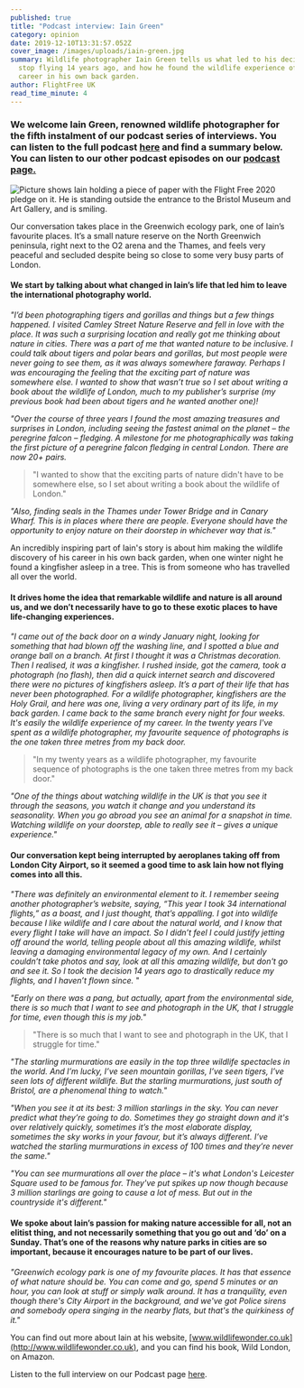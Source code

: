 ```yaml
---
published: true
title: "Podcast interview: Iain Green"
category: opinion
date: 2019-12-10T13:31:57.052Z
cover_image: /images/uploads/iain-green.jpg
summary: Wildlife photographer Iain Green tells us what led to his decision to
  stop flying 14 years ago, and how he found the wildlife experience of his
  career in his own back garden.
author: FlightFree UK
read_time_minute: 4
---
```

### We welcome Iain Green, renowned wildlife photographer for the fifth instalment of our podcast series of interviews. You can listen to the full podcast [here](https://soundcloud.com/info-728724237/iain-green) and find a summary below. You can listen to our other podcast episodes on our [podcast page.](https://flightfree.co.uk/podcast/)

![Picture shows Iain holding a piece of paper with the Flight Free 2020 pledge on it. He is standing outside the entrance to the Bristol Museum and Art Gallery, and is smiling. ](/images/uploads/iain-green.jpg "Iain holding his Flight Free 2020 pledge")

Our conversation takes place in the Greenwich ecology park, one of Iain’s favourite places. It’s a small nature reserve on the North Greenwich peninsula, right next to the O2 arena and the Thames, and feels very peaceful and secluded despite being so close to some very busy parts of London. 

#### We start by talking about what changed in Iain’s life that led him to leave the international photography world.

*"I’d been photographing tigers and gorillas and things but a few things happened. I visited Camley Street Nature Reserve and fell in love with the place. It was such a surprising location and really got me thinking about nature in cities. There was a part of me that wanted nature to be inclusive. I could talk about tigers and polar bears and gorillas, but most people were never going to see them, as it was always somewhere faraway. Perhaps I was encouraging the feeling that the exciting part of nature was somewhere else. I wanted to show that wasn’t true so I set about writing a book about the wildlife of London, much to my publisher’s surprise (my previous book had been about tigers and he wanted another one)!*

*"Over the course of three years I found the most amazing treasures and surprises in London, including seeing the fastest animal on the planet – the peregrine falcon – fledging. A milestone for me photographically was taking the first picture of a peregrine falcon fledging in central London. There are now 20+ pairs.*

> "I wanted to show that the exciting parts of nature didn't have to be somewhere else, so I set about writing a book about the wildlife of London."

*"Also, finding seals in the Thames under Tower Bridge and in Canary Wharf. This is in places where there are people. Everyone should have the opportunity to enjoy nature on their doorstep in whichever way that is."*

An incredibly inspiring part of Iain's story is about him making the wildlife discovery of his career in his own back garden, when one winter night he found a kingfisher asleep in a tree. This is from someone who has travelled all over the world. 

#### It drives home the idea that remarkable wildlife and nature is all around us, and we don’t necessarily have to go to these exotic places to have life-changing experiences.

*"I came out of the back door on a windy January night, looking for something that had blown off the washing line, and I spotted a blue and orange ball on a branch. At first I thought it was a Christmas decoration. Then I realised, it was a kingfisher. I rushed inside, got the camera, took a photograph (no flash), then did a quick internet search and discovered there were no pictures of kingfishers asleep. It’s a part of their life that has never been photographed. For a wildlife photographer, kingfishers are the Holy Grail, and here was one, living a very ordinary part of its life, in my back garden. I came back to the same branch every night for four weeks. It's easily the wildlife experience of my career. In the twenty years I've spent as a wildlife photographer, my favourite sequence of photographs is the one taken three metres from my back door.* 

> "In my twenty years as a wildlife photographer, my favourite sequence of photographs is the one taken three metres from my back door."

*"One of the things about watching wildlife in the UK is that you see it through the seasons, you watch it change and you understand its seasonality. When you go abroad you see an animal for a snapshot in time. Watching wildlife on your doorstep, able to really see it – gives a unique experience."*

#### Our conversation kept being interrupted by aeroplanes taking off from London City Airport, so it seemed a good time to ask Iain how not flying comes into all this.

*"There was definitely an environmental element to it. I remember seeing another photographer’s website, saying, “This year I took 34 international flights,” as a boast, and I just thought, that’s appalling. I got into wildlife because I like wildlife and I care about the natural world, and I know that every flight I take will have an impact. So I didn’t feel I could justify jetting off around the world, telling people about all this amazing wildlife, whilst leaving a damaging environmental legacy of my own. And I certainly couldn’t take photos and say, look at all this amazing wildlife, but don't go and see it. So I took the decision 14 years ago to drastically reduce my flights, and I haven’t flown since.* "

*"Early on there was a pang, but actually, apart from the environmental side, there is so much that I want to see and photograph in the UK, that I struggle for time, even though this is my job."*

> "There is so much that I want to see and photograph in the UK, that I struggle for time."

*"The starling murmurations are easily in the top three wildlife spectacles in the world. And I’m lucky, I’ve seen mountain gorillas, I’ve seen tigers, I’ve seen lots of different wildlife. But the starling murmurations, just south of Bristol, are a phenomenal thing to watch."*

*"When you see it at its best: 3 million starlings in the sky. You can never predict what they’re going to do. Sometimes they go straight down and it's over relatively quickly, sometimes it’s the most elaborate display, sometimes the sky works in your favour, but it’s always different. I’ve watched the starling murmurations in excess of 100 times and they’re never the same."*

*"You can see murmurations all over the place – it's what London's Leicester Square used to be famous for. They've put spikes up now though because 3 million starlings are going to cause a lot of mess. But out in the countryside it's different."*

#### We spoke about Iain’s passion for making nature accessible for all, not an elitist thing, and not necessarily something that you go out and ‘do’ on a Sunday. That’s one of the reasons why nature parks in cities are so important, because it encourages nature to be part of our lives.

*"Greenwich ecology park is one of my favourite places. It has that essence of what nature should be. You can come and go, spend 5 minutes or an hour, you can look at stuff or simply walk around. It has a tranquility, even though there's City Airport in the background, and we've got Police sirens and somebody opera singing in the nearby flats, but that's the quirkiness of it."*

You can find out more about Iain at his website, [www.wildlifewonder.co.uk](http://www.wildlifewonder.co.uk), and you can find his book, Wild London, on Amazon.

Listen to the full interview on our Podcast page [here](https://soundcloud.com/info-728724237/iain-green).